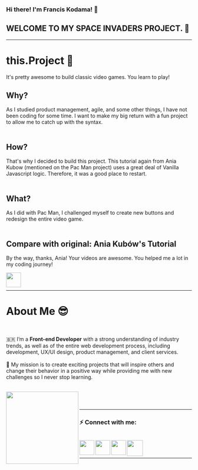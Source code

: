 ### Hi there! I'm Francis Kodama! 👋

## WELCOME TO MY SPACE INVADERS PROJECT. 👾

<hr />

# this.Project 📖

It's pretty awesome to build classic video games. You learn to play!

## Why?

As I studied product management, agile, and some other things, I have not been coding for some time. I want to make my big return with a fun project to allow me to catch up with the syntax.
</br>
</br>

## How?

That's why I decided to build this project. This tutorial again from Ania Kubow (mentioned on the Pac Man project) uses a great deal of Vanilla Javascript logic. Therefore, it was a good place to restart.
</br>
</br>

## What?

As I did with Pac Man, I challenged myself to create new buttons and redesign the entire video game.
</br>
</br>

## Compare with original: Ania Kubów's Tutorial

By the way, thanks, Ania! Your videos are awesome. You helped me a lot in my coding journey!

<a href="https://www.youtube.com/watch?v=3Nz4Yp7Y_uA" target="_blank">
<img align="left" width="40px" src="https://www.fkodama.com/_permanent/git/youtube.svg" />
</a>
</br>
</br>

<hr />

# About Me 😎

<br />

🇧🇷 I’m a **Front-end Developer** with a strong understanding of industry trends, as well as of the entire web development process, including development, UX/UI design, product management, and client services.
</br>
</br>
🚀 My mission is to create exciting projects that will inspire others and change their behavior in a positive way while providing me with new challenges so I never stop learning.
</br>
</br>

<a href="https://www.fkodama.com/" target="_blank">
<img align="left" width="196px" src="https://www.fkodama.com/_permanent/git/portfolio.svg"  />
</a>

</br>
</br>

<hr />

### ⚡ Connect with me:

<br />
<a href="https://www.fkodama.com/" target="_blank">
<img align="left" width="40px" src="https://www.fkodama.com/_permanent/git/website.svg"  />
</a>

<a href="https://www.linkedin.com/in/kodama/" target="_blank">
  <img align="left" width="40px" src="https://www.fkodama.com/_permanent/git/linkedin.svg"  />
</a>
<a href="https://www.instagram.com" target="_blank">
  <img align="left" width="40px" src="https://www.fkodama.com/_permanent/git/instagram.svg"  />
</a>
<a href="mailto:fk@fkodama.com">
  <img align="left" width="43px" src="https://www.fkodama.com/_permanent/git/email.svg" />
</a>

</br>
</br>

<hr />
